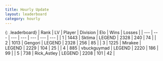 ```yaml
---
title: Hourly Update
layout: leaderboard
category: hourly
---
```


{: .leaderboard}
| Rank | LV | Player | Division | Elo | Wins | Losses |
| --- | --- | --- | --- | --- | --- | --- |
| <span data-change="0">1</span> | 1443 | <span title="ID: 353063">Sktima</span> | LEGEND | <span data-change="0">2328</span> | <span data-change="0">240</span> | <span data-change="0">74</span> |
| <span data-change="0">2</span> | 1013 | <span title="ID: 294236">Gengori</span> | LEGEND | <span data-change="0">2328</span> | <span data-change="0">256</span> | <span data-change="0">85</span> |
| <span data-change="0">3</span> | 1225 | <span title="ID: 416373">Mirakee</span> | LEGEND | <span data-change="0">2229</span> | <span data-change="0">104</span> | <span data-change="0">25</span> |
| <span data-change="0">4</span> | 885 | <span title="ID: 418052">vbuckguymad</span> | LEGEND | <span data-change="9">2220</span> | <span data-change="2">186</span> | <span data-change="0">99</span> |
| <span data-change="0">5</span> | 738 | <span title="ID: 466583">Rick_Astley</span> | LEGEND | <span data-change="0">2208</span> | <span data-change="0">101</span> | <span data-change="0">42</span> |